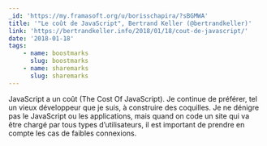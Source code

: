 ```yaml
---
_id: 'https://my.framasoft.org/u/borisschapira/?sBGMWA'
title: '"Le coût de JavaScript", Bertrand Keller (@bertrandkeller)'
link: 'https://bertrandkeller.info/2018/01/18/cout-de-javascript/'
date: '2018-01-18'
tags:
    - name: boostmarks
      slug: boostmarks
    - name: sharemarks
      slug: sharemarks
---
```


<div class="markdown"><p>JavaScript a un coût (The Cost Of JavaScript). Je continue de préférer, tel un vieux développeur que je suis, à construire des coquilles. Je ne dénigre pas le JavaScript ou les applications, mais quand on code un site qui va être chargé par tous types d’utilisateurs, il est important de prendre en compte les cas de faibles connexions.
</p></div>
